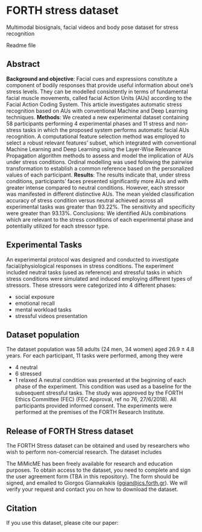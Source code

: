 # FORTH stress dataset
Multimodal biosignals, facial videos and body pose dataset for stress recognition

Readme file


## Abstract
**Background and objective**: Facial cues and expressions constitute a component of bodily responses that provide useful information
about one’s stress levels. They can be modelled consistently in terms of fundamental facial muscle movements, called facial Action
Units (AUs) according to the Facial Action Coding System. This article investigates automatic stress recognition based on AUs
with conventional Machine and Deep Learning techniques.
**Methods**: We created a new experimental dataset containing 58 participants performing 4 experimental phases and 11 stress and
non-stress tasks in which the proposed system performs automatic facial AUs recognition. A computational feature selection
method was employed to select a robust relevant features’ subset, which integrated with conventional Machine Learning and Deep
Learning using the Layer-Wise Relevance Propagation algorithm methods to assess and model the implication of AUs under stress
conditions. Ordinal modelling was used following the pairwise transformation to establish a common reference based on the
personalized values of each participant.
**Results**: The results indicate that, under stress conditions, participants’ faces presented significantly more AUs and with greater
intense compared to neutral conditions. However, each stressor was manifested in different distinctive AUs. The mean yielded
classification accuracy of stress condition versus neutral achieved across all experimental tasks was greater than 93.22%. The
sensitivity and specificity were greater than 93.13%.
Conclusions: We identified AUs combinations which are relevant to the stress conditions of each experimental phase and potentially
utilized for each stressor type.

## Experimental Tasks
An experimental protocol was designed and conducted to investigate facial/physiological responses in stress conditions. The experiment included neutral tasks (used as reference) and stressful tasks in which stress conditions were simulated and induced employing different types of stressors. These stressors were categorized into 4 different phases: 
*	social exposure
*	emotional recall
*	mental workload tasks
*	stressful videos presentation

## Dataset population
The dataset population was 58 adults (24 men, 34 women) aged 26.9 ± 4.8 years. For each participant, 11 tasks were performed, among they were 
*	4 neutral 
*	6 stressed 
*	1 relaxed 
A neutral condition was presented at the beginning of each phase of the experiment. This condition was used as a baseline for the subsequent stressful tasks. The study was approved by the FORTH Ethics Committee (FEC) (FEC Approval, ref no 76, 27/6/2018). All participants provided informed consent. The experiments were performed at the premises of the FORTH Research Institute.



##  Release of FORTH Stress dataset
The FORTH Stress dataset  can be obtained and used by researchers who wish to perform non-comercial research. The dataset includes 


The MiMicME has been freely available for research and education purposes. To obtain access to the dataset, you need to complete and sign the user agreement form (TBA in this repository). 
The form should be signed, and emailed to Giorgos Giannakakis  (ggian@ics.forth.gr). We will verify your request and contact you on how to download the dataset.


##  Citation
If you use this dataset, please cite our paper:


